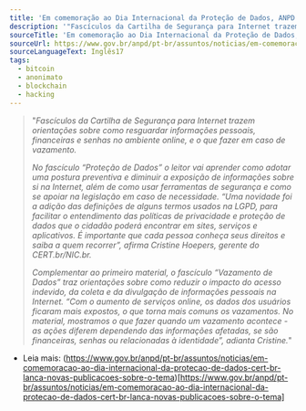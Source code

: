 ```yaml
---
title: 'Em comemoração ao Dia Internacional da Proteção de Dados, ANPD e CERT.br lançam novas publicações'
description: '"Fascículos da Cartilha de Segurança para Internet trazem orientações sobre como resguardar informações pessoais, financeiras e senhas no ambiente online, e o que fazer em caso de vazamento"'
sourceTitle: 'Em comemoração ao Dia Internacional da Proteção de Dados, ANPD e CERT.br lançam novas publicações'
sourceUrl: https://www.gov.br/anpd/pt-br/assuntos/noticias/em-comemoracao-ao-dia-internacional-da-protecao-de-dados-cert-br-lanca-novas-publicacoes-sobre-o-tema
sourceLanguageText: Inglês17
tags:
  - bitcoin
  - anonimato
  - blockchain
  - hacking
---
```


> "_Fascículos da Cartilha de Segurança para Internet trazem orientações sobre como resguardar informações pessoais, financeiras e senhas no ambiente online, e o que fazer em caso de vazamento._
>
> _No fascículo “Proteção de Dados” o leitor vai aprender como adotar uma postura preventiva e diminuir a exposição de informações sobre si na Internet, além de como usar ferramentas de segurança e como se apoiar na legislação em caso de necessidade. “Uma novidade foi a adição das definições de alguns termos usados na LGPD, para facilitar o entendimento das políticas de privacidade e proteção de dados que o cidadão poderá encontrar em sites, serviços e aplicativos.  É importante que cada pessoa conheça seus direitos e saiba a quem recorrer”, afirma Cristine Hoepers, gerente do CERT.br/NIC.br._
>
> _Complementar ao primeiro material, o fascículo “Vazamento de Dados” traz orientações sobre como reduzir o impacto do acesso indevido, da coleta e da divulgação de informações pessoais na Internet. “Com o aumento de serviços online, os dados dos usuários ficaram mais expostos, o que torna mais comuns os vazamentos. No material, mostramos o que fazer quando um vazamento acontece - as ações diferem dependendo das informações afetadas, se são financeiras, senhas ou relacionadas à identidade”, adianta Cristine._"


* Leia mais: (https://www.gov.br/anpd/pt-br/assuntos/noticias/em-comemoracao-ao-dia-internacional-da-protecao-de-dados-cert-br-lanca-novas-publicacoes-sobre-o-tema)[https://www.gov.br/anpd/pt-br/assuntos/noticias/em-comemoracao-ao-dia-internacional-da-protecao-de-dados-cert-br-lanca-novas-publicacoes-sobre-o-tema]

